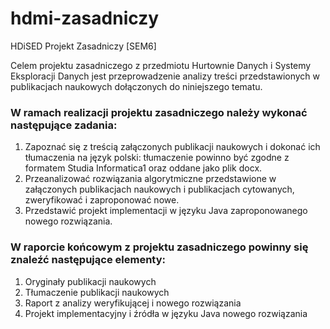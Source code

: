 # hdmi-zasadniczy
HDiSED Projekt Zasadniczy [SEM6]

Celem projektu zasadniczego z przedmiotu Hurtownie Danych i Systemy Eksploracji Danych jest przeprowadzenie analizy treści przedstawionych w publikacjach naukowych dołączonych do niniejszego tematu. 
### W ramach realizacji projektu zasadniczego należy wykonać następujące zadania:
1. Zapoznać się z treścią załączonych publikacji naukowych i dokonać ich tłumaczenia na język polski: tłumaczenie powinno być zgodne z formatem Studia Informatica1 oraz oddane jako plik docx.
2. Przeanalizować rozwiązania algorytmiczne przedstawione w załączonych publikacjach naukowych i publikacjach cytowanych, zweryfikować i zaproponować nowe.
3. Przedstawić projekt implementacji w języku Java zaproponowanego nowego rozwiązania.

### W raporcie końcowym z projektu zasadniczego powinny się znaleźć następujące elementy:
1. Oryginały publikacji naukowych
2. Tłumaczenie publikacji naukowych
3. Raport z analizy weryfikującej i nowego rozwiązania
4. Projekt implementacyjny i źródła w języku Java nowego rozwiązania